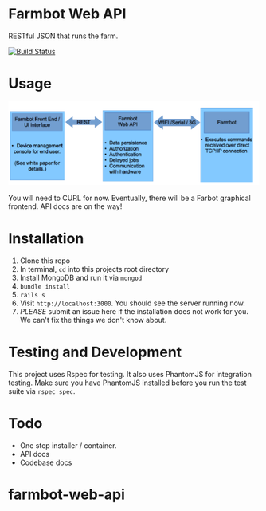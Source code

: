 Farmbot Web API
===
RESTful JSON that runs the farm.

[![Build Status](https://travis-ci.org/farmbot/farmbot-web-api.png?branch=master)](https://travis-ci.org/farmbot/farmbot-web-api)

Usage
===
![How Farmbot will work](diagram.png)

You will need to CURL for now. Eventually, there will be a Farbot graphical frontend. API docs are on the way!

Installation
===
 1. Clone this repo
 2. In terminal, `cd` into this projects root directory
 3. Install MongoDB and run it via `mongod`
 3. `bundle install`
 4. `rails s`
 5. Visit `http://localhost:3000`. You should see the server running now.
 6. *PLEASE* submit an issue here if the installation does not work for you. We can't fix the things we don't know about.

Testing and Development
===
This project uses Rspec for testing. It also uses PhantomJS for integration testing. Make sure you have PhantomJS installed before you run the test suite via `rspec spec`.

Todo
===
 * One step installer / container.
 * API docs
 * Codebase docs

farmbot-web-api
===============
